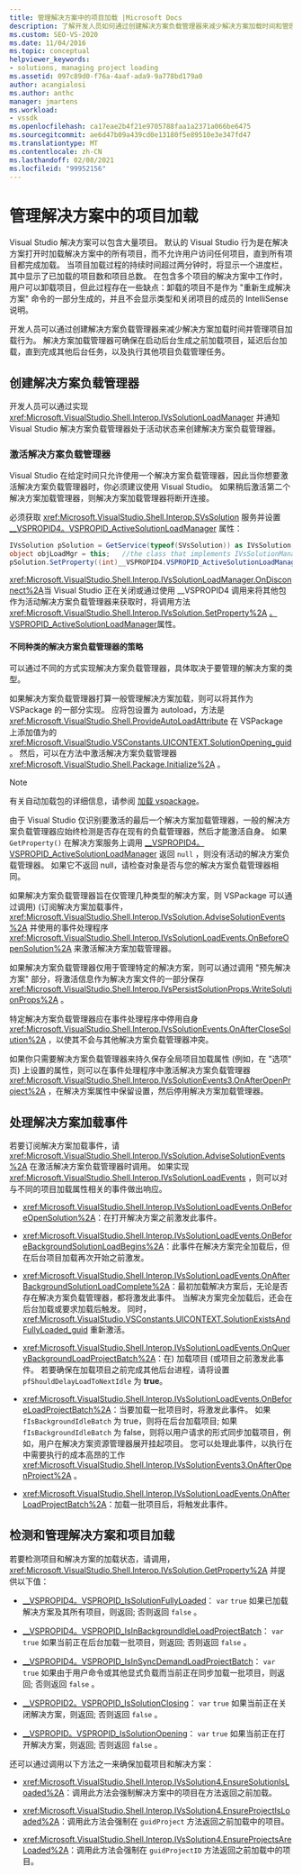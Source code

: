 ```yaml
---
title: 管理解决方案中的项目加载 |Microsoft Docs
description: 了解开发人员如何通过创建解决方案负载管理器来减少解决方案加载时间和管理项目加载行为。
ms.custom: SEO-VS-2020
ms.date: 11/04/2016
ms.topic: conceptual
helpviewer_keywords:
- solutions, managing project loading
ms.assetid: 097c89d0-f76a-4aaf-ada9-9a778bd179a0
author: acangialosi
ms.author: anthc
manager: jmartens
ms.workload:
- vssdk
ms.openlocfilehash: ca17eae2b4f21e9705788faa1a2371a066be6475
ms.sourcegitcommit: ae6d47b09a439cd0e13180f5e89510e3e347fd47
ms.translationtype: MT
ms.contentlocale: zh-CN
ms.lasthandoff: 02/08/2021
ms.locfileid: "99952156"
---
```

# <a name="manage-project-loading-in-a-solution"></a>管理解决方案中的项目加载
Visual Studio 解决方案可以包含大量项目。 默认的 Visual Studio 行为是在解决方案打开时加载解决方案中的所有项目，而不允许用户访问任何项目，直到所有项目都完成加载。 当项目加载过程的持续时间超过两分钟时，将显示一个进度栏，其中显示了已加载的项目数和项目总数。 在包含多个项目的解决方案中工作时，用户可以卸载项目，但此过程存在一些缺点：卸载的项目不是作为 "重新生成解决方案" 命令的一部分生成的，并且不会显示类型和关闭项目的成员的 IntelliSense 说明。

 开发人员可以通过创建解决方案负载管理器来减少解决方案加载时间并管理项目加载行为。 解决方案加载管理器可确保在启动后台生成之前加载项目，延迟后台加载，直到完成其他后台任务，以及执行其他项目负载管理任务。

## <a name="create-a-solution-load-manager"></a>创建解决方案负载管理器
 开发人员可以通过实现 <xref:Microsoft.VisualStudio.Shell.Interop.IVsSolutionLoadManager> 并通知 Visual Studio 解决方案负载管理器处于活动状态来创建解决方案负载管理器。

### <a name="activate-a-solution-load-manager"></a>激活解决方案负载管理器
 Visual Studio 在给定时间只允许使用一个解决方案负载管理器，因此当你想要激活解决方案负载管理器时，你必须建议使用 Visual Studio。 如果稍后激活第二个解决方案加载管理器，则解决方案加载管理器将断开连接。

 必须获取 <xref:Microsoft.VisualStudio.Shell.Interop.SVsSolution> 服务并设置 [__VSPROPID4。VSPROPID_ActiveSolutionLoadManager](<xref:Microsoft.VisualStudio.Shell.Interop.__VSPROPID4.VSPROPID_ActiveSolutionLoadManager>) 属性：

```csharp
IVsSolution pSolution = GetService(typeof(SVsSolution)) as IVsSolution;
object objLoadMgr = this;   //the class that implements IVsSolutionManager
pSolution.SetProperty((int)__VSPROPID4.VSPROPID_ActiveSolutionLoadManager, objLoadMgr);
```

 <xref:Microsoft.VisualStudio.Shell.Interop.IVsSolutionLoadManager.OnDisconnect%2A>当 Visual Studio 正在关闭或通过使用 __VSPROPID4 调用来将其他包作为活动解决方案负载管理器来获取时，将调用方法 <xref:Microsoft.VisualStudio.Shell.Interop.IVsSolution.SetProperty%2A> [。VSPROPID_ActiveSolutionLoadManager](<xref:Microsoft.VisualStudio.Shell.Interop.__VSPROPID4.VSPROPID_ActiveSolutionLoadManager>)属性。

#### <a name="strategies-for-different-kinds-of-solution-load-manager"></a>不同种类的解决方案负载管理器的策略
 可以通过不同的方式实现解决方案负载管理器，具体取决于要管理的解决方案的类型。

 如果解决方案负载管理器打算一般管理解决方案加载，则可以将其作为 VSPackage 的一部分实现。 应将包设置为 autoload，方法是 <xref:Microsoft.VisualStudio.Shell.ProvideAutoLoadAttribute> 在 VSPackage 上添加值为的 <xref:Microsoft.VisualStudio.VSConstants.UICONTEXT.SolutionOpening_guid> 。 然后，可以在方法中激活解决方案负载管理器 <xref:Microsoft.VisualStudio.Shell.Package.Initialize%2A> 。

> [!NOTE]
> 有关自动加载包的详细信息，请参阅 [加载 vspackage](../extensibility/loading-vspackages.md)。

 由于 Visual Studio 仅识别要激活的最后一个解决方案加载管理器，一般的解决方案负载管理器应始终检测是否存在现有的负载管理器，然后才能激活自身。 如果 `GetProperty()` 在解决方案服务上调用 [__VSPROPID4。VSPROPID_ActiveSolutionLoadManager](<xref:Microsoft.VisualStudio.Shell.Interop.__VSPROPID4.VSPROPID_ActiveSolutionLoadManager>) 返回 `null` ，则没有活动的解决方案负载管理器。 如果它不返回 null，请检查对象是否与您的解决方案负载管理器相同。

 如果解决方案负载管理器旨在仅管理几种类型的解决方案，则 VSPackage 可以通过调用)  (订阅解决方案加载事件， <xref:Microsoft.VisualStudio.Shell.Interop.IVsSolution.AdviseSolutionEvents%2A> 并使用的事件处理程序 <xref:Microsoft.VisualStudio.Shell.Interop.IVsSolutionLoadEvents.OnBeforeOpenSolution%2A> 来激活解决方案加载管理器。

 如果解决方案负载管理器仅用于管理特定的解决方案，则可以通过调用 "预先解决方案" 部分，将激活信息作为解决方案文件的一部分保存 <xref:Microsoft.VisualStudio.Shell.Interop.IVsPersistSolutionProps.WriteSolutionProps%2A> 。

 特定解决方案负载管理器应在事件处理程序中停用自身 <xref:Microsoft.VisualStudio.Shell.Interop.IVsSolutionEvents.OnAfterCloseSolution%2A> ，以使其不会与其他解决方案负载管理器冲突。

 如果你只需要解决方案负载管理器来持久保存全局项目加载属性 (例如，在 "选项" 页) 上设置的属性，则可以在事件处理程序中激活解决方案负载管理器 <xref:Microsoft.VisualStudio.Shell.Interop.IVsSolutionEvents3.OnAfterOpenProject%2A> ，在解决方案属性中保留设置，然后停用解决方案加载管理器。

## <a name="handle-solution-load-events"></a>处理解决方案加载事件
 若要订阅解决方案加载事件，请 <xref:Microsoft.VisualStudio.Shell.Interop.IVsSolution.AdviseSolutionEvents%2A> 在激活解决方案负载管理器时调用。 如果实现 <xref:Microsoft.VisualStudio.Shell.Interop.IVsSolutionLoadEvents> ，则可以对与不同的项目加载属性相关的事件做出响应。

- <xref:Microsoft.VisualStudio.Shell.Interop.IVsSolutionLoadEvents.OnBeforeOpenSolution%2A>：在打开解决方案之前激发此事件。

- <xref:Microsoft.VisualStudio.Shell.Interop.IVsSolutionLoadEvents.OnBeforeBackgroundSolutionLoadBegins%2A>：此事件在解决方案完全加载后，但在后台项目加载再次开始之前激发。

- <xref:Microsoft.VisualStudio.Shell.Interop.IVsSolutionLoadEvents.OnAfterBackgroundSolutionLoadComplete%2A>：最初加载解决方案后，无论是否存在解决方案负载管理器，都将激发此事件。 当解决方案完全加载后，还会在后台加载或要求加载后触发。 同时， <xref:Microsoft.VisualStudio.VSConstants.UICONTEXT.SolutionExistsAndFullyLoaded_guid> 重新激活。

- <xref:Microsoft.VisualStudio.Shell.Interop.IVsSolutionLoadEvents.OnQueryBackgroundLoadProjectBatch%2A>：在) 加载项目 (或项目之前激发此事件。 若要确保在加载项目之前完成其他后台进程，请将设置 `pfShouldDelayLoadToNextIdle` 为 **true**。

- <xref:Microsoft.VisualStudio.Shell.Interop.IVsSolutionLoadEvents.OnBeforeLoadProjectBatch%2A>：当要加载一批项目时，将激发此事件。 如果 `fIsBackgroundIdleBatch` 为 true，则将在后台加载项目; 如果 `fIsBackgroundIdleBatch` 为 false，则将以用户请求的形式同步加载项目，例如，用户在解决方案资源管理器展开挂起项目。 您可以处理此事件，以执行在中需要执行的成本高昂的工作 <xref:Microsoft.VisualStudio.Shell.Interop.IVsSolutionEvents3.OnAfterOpenProject%2A> 。

- <xref:Microsoft.VisualStudio.Shell.Interop.IVsSolutionLoadEvents.OnAfterLoadProjectBatch%2A>：加载一批项目后，将触发此事件。

## <a name="detect-and-manage-solution-and-project-loading"></a>检测和管理解决方案和项目加载
 若要检测项目和解决方案的加载状态，请调用， <xref:Microsoft.VisualStudio.Shell.Interop.IVsSolution.GetProperty%2A> 并提供以下值：

- [__VSPROPID4。VSPROPID_IsSolutionFullyLoaded](<xref:Microsoft.VisualStudio.Shell.Interop.__VSPROPID4.VSPROPID_IsSolutionFullyLoaded>)： `var` `true` 如果已加载解决方案及其所有项目，则返回; 否则返回 `false` 。

- [__VSPROPID4。VSPROPID_IsInBackgroundIdleLoadProjectBatch](<xref:Microsoft.VisualStudio.Shell.Interop.__VSPROPID4.VSPROPID_IsInBackgroundIdleLoadProjectBatch>)： `var` `true` 如果当前正在后台加载一批项目，则返回; 否则返回 `false` 。

- [__VSPROPID4。VSPROPID_IsInSyncDemandLoadProjectBatch](<xref:Microsoft.VisualStudio.Shell.Interop.__VSPROPID4.VSPROPID_IsInSyncDemandLoadProjectBatch>)： `var` `true` 如果由于用户命令或其他显式负载而当前正在同步加载一批项目，则返回; 否则返回 `false` 。

- [__VSPROPID2。VSPROPID_IsSolutionClosing](<xref:Microsoft.VisualStudio.Shell.Interop.__VSPROPID2.VSPROPID_IsSolutionClosing>)： `var` `true` 如果当前正在关闭解决方案，则返回; 否则返回 `false` 。

- [__VSPROPID。VSPROPID_IsSolutionOpening](<xref:Microsoft.VisualStudio.Shell.Interop.__VSPROPID.VSPROPID_IsSolutionOpening>)： `var` `true` 如果当前正在打开解决方案，则返回; 否则返回 `false` 。

还可以通过调用以下方法之一来确保加载项目和解决方案：

- <xref:Microsoft.VisualStudio.Shell.Interop.IVsSolution4.EnsureSolutionIsLoaded%2A>：调用此方法会强制解决方案中的项目在方法返回之前加载。

- <xref:Microsoft.VisualStudio.Shell.Interop.IVsSolution4.EnsureProjectIsLoaded%2A>：调用此方法会强制在 `guidProject` 方法返回之前加载中的项目。

- <xref:Microsoft.VisualStudio.Shell.Interop.IVsSolution4.EnsureProjectsAreLoaded%2A>：调用此方法会强制在 `guidProjectID` 方法返回之前加载中的项目。
